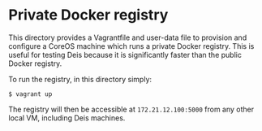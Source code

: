 Private Docker registry
=======================

This directory provides a Vagrantfile and user-data file to provision and configure a CoreOS machine
which runs a private Docker registry. This is useful for testing Deis because it is significantly
faster than the public Docker registry.

To run the registry, in this directory simply:
```console
$ vagrant up
```

The registry will then be accessible at `172.21.12.100:5000` from any other local VM, including
Deis machines.
